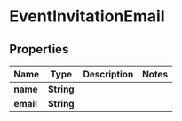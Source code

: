 
# EventInvitationEmail

## Properties
Name | Type | Description | Notes
------------ | ------------- | ------------- | -------------
**name** | **String** |  | 
**email** | **String** |  | 



